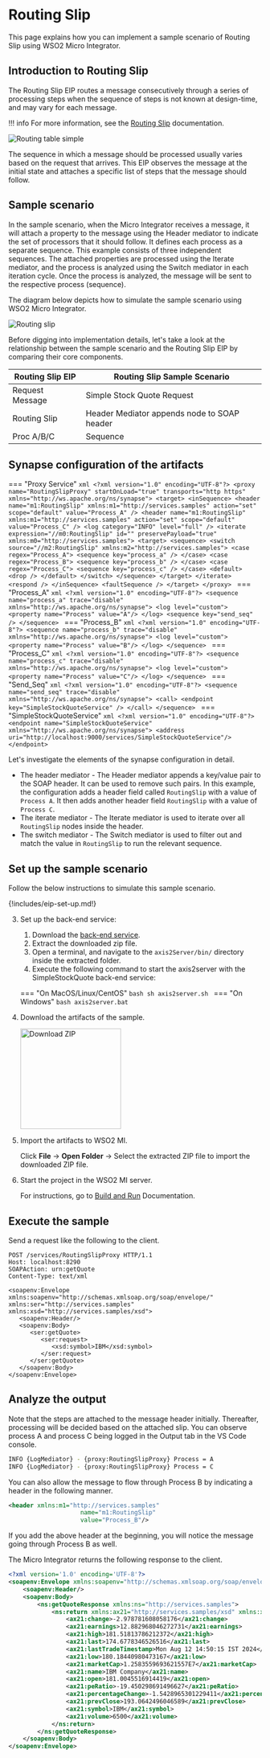 # Routing Slip

This page explains how you can implement a sample scenario of Routing Slip using WSO2 Micro Integrator.

## Introduction to Routing Slip

The Routing Slip EIP routes a message consecutively through a series of processing steps when the sequence of steps is not known at design-time, and may vary for each message. 

!!! info
    For more information, see the [Routing Slip](http://www.eaipatterns.com/RoutingTable.html) documentation.

![Routing table simple]({{base_path}}/assets/img/learn/enterprise-integration-patterns/message-routing/routing-table-simple.gif)

The sequence in which a message should be processed usually varies based on the request that arrives. This EIP observes the message at the initial state and attaches a specific list of steps that the message should follow.

## Sample scenario

In the sample scenario, when the Micro Integrator receives a message, it will attach a property to the message using the Header mediator to indicate the set of processors that it should follow. It defines each process as a separate sequence. This example consists of three independent sequences. The attached properties are processed using the Iterate mediator, and the process is analyzed using the Switch mediator in each iteration cycle. Once the process is analyzed, the message will be sent to the respective process (sequence).

The diagram below depicts how to simulate the sample scenario using WSO2 Micro Integrator.

![Routing slip]({{base_path}}/assets/img/learn/enterprise-integration-patterns/message-routing/routing-slip.png)

Before digging into implementation details, let's take a look at the relationship between the sample scenario and the Routing Slip EIP by comparing their core components.

| Routing Slip EIP            | Routing Slip Sample Scenario                |
|-----------------------------|---------------------------------------------|
| Request Message             | Simple Stock Quote Request                  |
| Routing Slip                | Header Mediator appends node to SOAP header |
| Proc A/B/C                  | Sequence                                    |

## Synapse configuration of the artifacts

=== "Proxy Service"
    ```xml
    <?xml version="1.0" encoding="UTF-8"?>
    <proxy name="RoutingSlipProxy" startOnLoad="true" transports="http https"
       xmlns="http://ws.apache.org/ns/synapse">
       <target>
          <inSequence>
             <header name="m1:RoutingSlip" xmlns:m1="http://services.samples" action="set"
                scope="default" value="Process_A" />
             <header name="m1:RoutingSlip" xmlns:m1="http://services.samples" action="set"
                scope="default" value="Process_C" />
             <log category="INFO" level="full" />
             <iterate expression="//m0:RoutingSlip" id="" preservePayload="true"
                xmlns:m0="http://services.samples">
                <target>
                   <sequence>
                      <switch source="//m2:RoutingSlip" xmlns:m2="http://services.samples">
                         <case regex="Process_A">
                            <sequence key="process_a" />
                         </case>
                         <case regex="Process_B">
                            <sequence key="process_b" />
                         </case>
                         <case regex="Process_C">
                            <sequence key="process_c" />
                         </case>
                         <default>
                           <drop />
                         </default>
                      </switch>
                   </sequence>
                </target>
             </iterate>
             <respond />
          </inSequence>
          <faultSequence />
       </target>
    </proxy>
    ```
=== "Process_A"
    ```xml
    <?xml version="1.0" encoding="UTF-8"?>
    <sequence name="process_a" trace="disable" xmlns="http://ws.apache.org/ns/synapse">
       <log level="custom">
             <property name="Process" value="A"/>
          </log>
       <sequence key="send_seq" />
    </sequence>
    ```
=== "Process_B"
    ```xml
    <?xml version="1.0" encoding="UTF-8"?>
    <sequence name="process_b" trace="disable" xmlns="http://ws.apache.org/ns/synapse">
       <log level="custom">
         <property name="Process" value="B"/>
       </log>
    </sequence>
    ```
=== "Process_C"
    ```xml
    <?xml version="1.0" encoding="UTF-8"?>
    <sequence name="process_c" trace="disable" xmlns="http://ws.apache.org/ns/synapse">
       <log level="custom">
          <property name="Process" value="C"/>
       </log>
    </sequence>
    ```
=== "Send_Seq"
    ```xml
    <?xml version="1.0" encoding="UTF-8"?>
    <sequence name="send_seq" trace="disable" xmlns="http://ws.apache.org/ns/synapse">
       <call>
          <endpoint key="SimpleStockQuoteService" />
       </call>
    </sequence>
    ```
=== "SimpleStockQuoteService"
    ```xml
    <?xml version="1.0" encoding="UTF-8"?>
    <endpoint name="SimpleStockQuoteService" xmlns="http://ws.apache.org/ns/synapse">
       <address uri="http://localhost:9000/services/SimpleStockQuoteService"/>
    </endpoint>
    ```

Let's investigate the elements of the synapse configuration in detail.

- The header mediator  - The Header mediator appends a key/value pair to the SOAP header. It can be used to remove such pairs. In this example, the configuration adds a header field called `RoutingSlip` with a value of `Process A`. It then adds another header field `RoutingSlip` with a value of `Process C`.
- The iterate mediator - The Iterate mediator is used to iterate over all `RoutingSlip` nodes inside the header.
- The switch mediator  - The Switch mediator is used to filter out and match the value in `RoutingSlip` to run the relevant sequence. 

## Set up the sample scenario

Follow the below instructions to simulate this sample scenario.

{!includes/eip-set-up.md!}

3. Set up the back-end service:

    1. Download the [back-end service](https://github.com/wso2-docs/WSO2_EI/blob/master/Back-End-Service/axis2Server.zip).
    2. Extract the downloaded zip file.
    3. Open a terminal, and navigate to the `axis2Server/bin/` directory inside the extracted folder.
    4. Execute the following command to start the axis2server with the SimpleStockQuote back-end service:

    === "On MacOS/Linux/CentOS"
        ```bash
        sh axis2server.sh
        ```
    === "On Windows"
        ```bash
        axis2server.bat
        ```

5. Download the artifacts of the sample.

    <a href="{{base_path}}/assets/attachments/learn/enterprise-integration-patterns/RoutingSlip.zip">
    <img src="{{base_path}}/assets/img/integrate/connectors/download-zip.png" width="200" alt="Download ZIP"></a>

6. Import the artifacts to WSO2 MI.

    Click **File** -> **Open Folder** -> Select the extracted ZIP file to import the downloaded ZIP file.

7. Start the project in the WSO2 MI server.

    For instructions, go to [Build and Run]({{base_path}}/develop/deploy-artifacts/#build-and-run) Documentation.

## Execute the sample

Send a request like the following to the client.

```
POST /services/RoutingSlipProxy HTTP/1.1
Host: localhost:8290
SOAPAction: urn:getQuote
Content-Type: text/xml

<soapenv:Envelope xmlns:soapenv="http://schemas.xmlsoap.org/soap/envelope/" xmlns:ser="http://services.samples" xmlns:xsd="http://services.samples/xsd">
   <soapenv:Header/>
   <soapenv:Body>
      <ser:getQuote>
         <ser:request>
            <xsd:symbol>IBM</xsd:symbol>
         </ser:request>
      </ser:getQuote>
   </soapenv:Body>
</soapenv:Envelope>
```


## Analyze the output

Note that the steps are attached to the message header initially. Thereafter, processing will be decided based on the attached slip. You can observe process A and process C being logged in the Output tab in the VS Code console.

```bash
INFO {LogMediator} - {proxy:RoutingSlipProxy} Process = A
INFO {LogMediator} - {proxy:RoutingSlipProxy} Process = C
```

You can also allow the message to flow through Process B by indicating a header in the following manner.

```xml
<header xmlns:m1="http://services.samples"
                    name="m1:RoutingSlip"
                    value="Process_B"/>
```

If you add the above header at the beginning, you will notice the message going through Process B as well.

The Micro Integrator returns the following response to the client.

```xml
<?xml version='1.0' encoding='UTF-8'?>
<soapenv:Envelope xmlns:soapenv="http://schemas.xmlsoap.org/soap/envelope/">
    <soapenv:Header/>
    <soapenv:Body>
        <ns:getQuoteResponse xmlns:ns="http://services.samples">
            <ns:return xmlns:ax21="http://services.samples/xsd" xmlns:xsi="http://www.w3.org/2001/XMLSchema-instance" xsi:type="ax21:GetQuoteResponse">
                <ax21:change>-2.978781608058176</ax21:change>
                <ax21:earnings>12.882968046272731</ax21:earnings>
                <ax21:high>181.51813786212372</ax21:high>
                <ax21:last>174.6778346526516</ax21:last>
                <ax21:lastTradeTimestamp>Mon Aug 12 14:50:15 IST 2024</ax21:lastTradeTimestamp>
                <ax21:low>180.18440980473167</ax21:low>
                <ax21:marketCap>1.2583559693621557E7</ax21:marketCap>
                <ax21:name>IBM Company</ax21:name>
                <ax21:open>181.0045516914419</ax21:open>
                <ax21:peRatio>-19.450298691496627</ax21:peRatio>
                <ax21:percentageChange>-1.5428965301229411</ax21:percentageChange>
                <ax21:prevClose>193.0642496046589</ax21:prevClose>
                <ax21:symbol>IBM</ax21:symbol>
                <ax21:volume>6500</ax21:volume>
            </ns:return>
        </ns:getQuoteResponse>
    </soapenv:Body>
</soapenv:Envelope>
```
